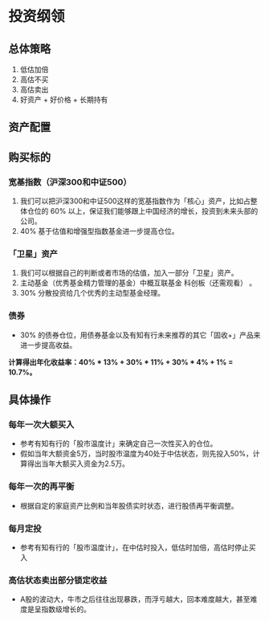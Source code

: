 # 投资纲领

  
## 总体策略
1. 低估加倍 
2. 高估不买 
3. 高估卖出
4. 好资产 + 好价格 + 长期持有

## 资产配置

## 购买标的
### 宽基指数（沪深300和中证500）
1. 我们可以把沪深300和中证500这样的宽基指数作为「核心」资产，比如占整体仓位的 60% 以上，保证我们能够跟上中国经济的增长，投资到未来头部的公司。
2. 40% 基于估值和增强型指数基金进一步提高仓位。

### 「卫星」资产
1. 我们可以根据自己的判断或者市场的估值，加入一部分「卫星」资产。 
2. 主动基金（优秀基金精力管理的基金）中概互联基金 科创板（还需观看） 。
3. 30% 分散投资给几个优秀的主动型基金经理。

### 债券
* 30% 的债券仓位，用债券基金以及有知有行未来推荐的其它「固收+」产品来进一步提高收益。

**计算得出年化收益率：40% * 13% + 30% * 11% + 30% * 4% + 1% = 10.7%。**

## 具体操作
### 每年一次大额买入
* 参考有知有行的「股市温度计」来确定自己一次性买入的仓位。
* 假如当年大额资金5万，当时股市温度为40处于中估状态，则先投入50%，计算得出当年大额买入资金为2.5万。

### 每年一次的再平衡
* 根据自定的家庭资产比例和当年股债实时状态，进行股债再平衡调整。

### 每月定投
* 参考有知有行的「股市温度计」，在中估时投入，低估时加倍，高估时停止买入

### 高估状态卖出部分锁定收益
* A股的波动大，牛市之后往往出现暴跌，而浮亏越大，回本难度越大，甚至难度是呈指数级增长的。
